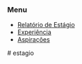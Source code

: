 <h3> Menu </h3>
<ul>
  <li><a href="estagio.html">Relatório de Estágio</a></li>
  <li><a href="experiencias.html">Experiência</a></li>
  <li><a href="aspiracoes.html">Aspirações</a></li>
</ul># estagio